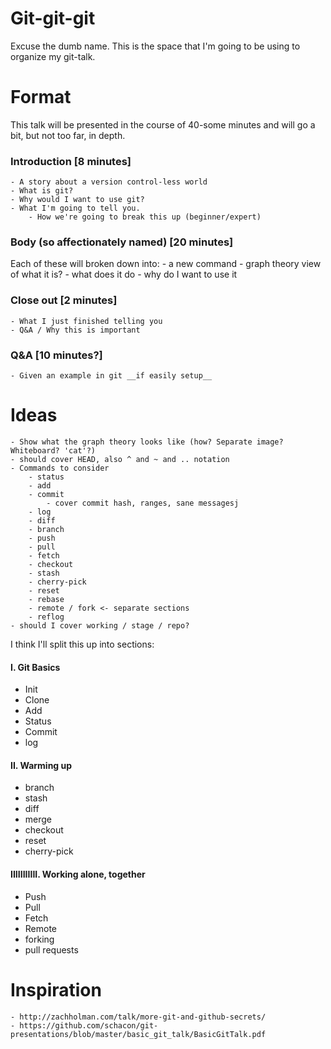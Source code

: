 Git-git-git
===========

Excuse the dumb name. This is the space that I'm going to be using to organize my git-talk.

Format
======

This talk will be presented in the course of 40-some minutes and will go a bit, but not too far, in depth.

### Introduction [8 minutes]
    - A story about a version control-less world
    - What is git?
    - Why would I want to use git?
    - What I'm going to tell you.
        - How we're going to break this up (beginner/expert)

### Body (so affectionately named) [20 minutes]
Each of these will broken down into:
    - a new command
    - graph theory view of what it is?
    - what does it do
    - why do I want to use it

### Close out [2 minutes]
    - What I just finished telling you
    - Q&A / Why this is important

### Q&A [10 minutes?]
    - Given an example in git __if easily setup__

Ideas
=====
    - Show what the graph theory looks like (how? Separate image? Whiteboard? 'cat'?)
    - should cover HEAD, also ^ and ~ and .. notation
    - Commands to consider
        - status
        - add
        - commit
            - cover commit hash, ranges, sane messagesj
        - log
        - diff
        - branch
        - push
        - pull
        - fetch
        - checkout
        - stash
        - cherry-pick
        - reset
        - rebase
        - remote / fork <- separate sections
        - reflog
    - should I cover working / stage / repo?

I think I'll split this up into sections:
#### I. Git Basics
- Init
- Clone
- Add
- Status
- Commit
- log

#### II. Warming up
- branch
- stash
- diff
- merge
- checkout
- reset
- cherry-pick

#### IIIIIIIIIII. Working alone, together
- Push
- Pull
- Fetch
- Remote
- forking
- pull requests

Inspiration
===========
    - http://zachholman.com/talk/more-git-and-github-secrets/
    - https://github.com/schacon/git-presentations/blob/master/basic_git_talk/BasicGitTalk.pdf


